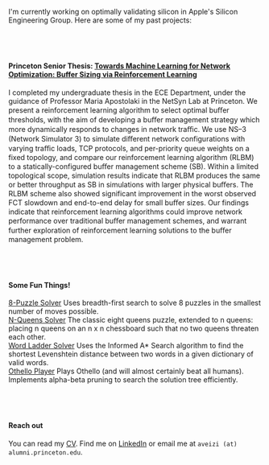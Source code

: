 I'm currently working on optimally validating silicon in Apple's Silicon Engineering Group. Here are some of my past projects:  
## &nbsp;  
#### Princeton Senior Thesis: <a href="https://artemisveizi.github.io/Veizi_Artemis_Thesis.pdf" target="_blank">Towards Machine Learning for Network Optimization: Buffer Sizing via Reinforcement Learning</a> 

I completed my undergraduate thesis in the ECE Department, under the guidance of Professor Maria Apostolaki in the NetSyn Lab at Princeton. 
We present a reinforcement learning algorithm to select optimal buﬀer thresholds, with the aim of developing a buﬀer management strategy which more dynamically responds to changes in network traﬃc. We use NS–3 (Network Simulator 3) to simulate diﬀerent network configurations with varying traﬃc loads, TCP protocols, and per-priority queue weights on a fixed topology, and compare our reinforcement learning algorithm (RLBM) to a statically-configured buﬀer management scheme (SB). Within a limited topological scope, simulation results indicate that RLBM produces the same or better throughput as SB in simulations with larger physical buﬀers. The RLBM scheme also showed significant improvement in the worst observed FCT slowdown and end-to-end delay for small buﬀer sizes. Our findings indicate that reinforcement learning algorithms could improve network performance over traditional buﬀer management schemes, and warrant further exploration of reinforcement learning solutions to the buﬀer management problem.  
## &nbsp;  
#### Some Fun Things!
[8-Puzzle Solver](https://github.com/artemisveizi/8puzzle-AI) Uses breadth-first search to solve 8 puzzles in the smallest number of moves possible.  
[N-Queens Solver](https://github.com/artemisveizi/nqueens-AI) The classic eight queens puzzle, extended to n queens: placing n queens on an n x n chessboard such that no two queens threaten each other.  
[Word Ladder Solver](https://github.com/artemisveizi/wordladder-AI) Uses the Informed A* Search algorithm to find the shortest Levenshtein distance between two words in a given dictionary of valid words.  
[Othello Player](https://github.com/artemisveizi/othello-AI) Plays Othello (and will almost certainly beat all humans). Implements alpha-beta pruning to search the solution tree efficiently.  
## &nbsp;  
#### Reach out
You can read my <a href="https://artemisveizi.github.io/Artemis Veizi CV.pdf" target="_blank">CV</a>. Find me on [LinkedIn](https://www.linkedin.com/in/artemisveizi/) or email me at `aveizi (at) alumni.princeton.edu`.
